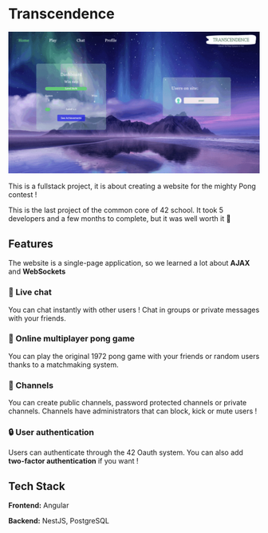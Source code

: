 # Transcendence

<img src="./assets/demo.gif" width="" height="" />

This is a fullstack project, it is about creating a website for the mighty Pong contest !

This is the last project of the common core of 42 school. It took 5 developers and a few months to complete, but it was well worth it 🥹 

## Features

The website is a single-page application, so we learned a lot about **AJAX** and **WebSockets**

### 💬 Live chat

You can chat instantly with other users ! Chat in groups or private messages with your friends.

### 🏓 Online multiplayer pong game

You can play the original 1972 pong game with your friends or random users thanks to a matchmaking system.

### 👥 Channels

You can create public channels, password protected channels or private channels. Channels have administrators that can block, kick or mute users !

### 🔒 User authentication 
Users can authenticate through the 42 Oauth system. You can also add **two-factor authentication** if you want !


## Tech Stack

**Frontend:** Angular

**Backend:** NestJS, PostgreSQL

